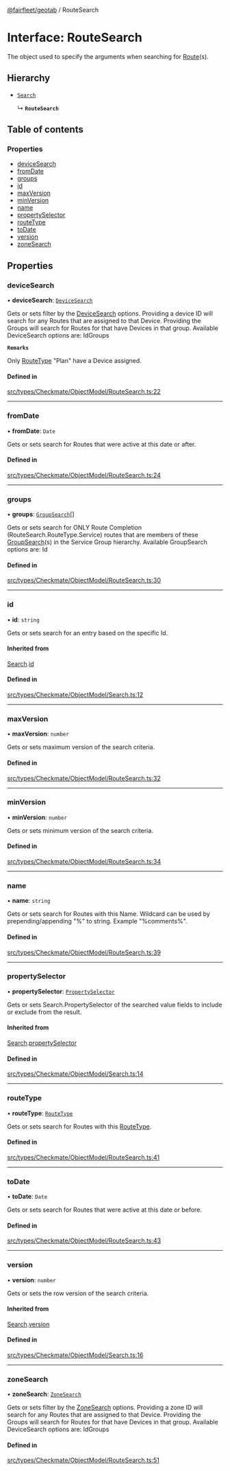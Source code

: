 [@fairfleet/geotab](../README.md) / RouteSearch

# Interface: RouteSearch

The object used to specify the arguments when searching for [Route](Route.md)(s).

## Hierarchy

- [`Search`](Search.md)

  ↳ **`RouteSearch`**

## Table of contents

### Properties

- [deviceSearch](RouteSearch.md#devicesearch)
- [fromDate](RouteSearch.md#fromdate)
- [groups](RouteSearch.md#groups)
- [id](RouteSearch.md#id)
- [maxVersion](RouteSearch.md#maxversion)
- [minVersion](RouteSearch.md#minversion)
- [name](RouteSearch.md#name)
- [propertySelector](RouteSearch.md#propertyselector)
- [routeType](RouteSearch.md#routetype)
- [toDate](RouteSearch.md#todate)
- [version](RouteSearch.md#version)
- [zoneSearch](RouteSearch.md#zonesearch)

## Properties

### deviceSearch

• **deviceSearch**: [`DeviceSearch`](DeviceSearch.md)

Gets or sets filter by the [DeviceSearch](DeviceSearch.md) options. Providing a device ID will
 search for any Routes that are assigned to that Device.
 Providing the Groups will search for Routes for that have Devices in that group.
 Available DeviceSearch options are:
 <list><item><description>Id</description></item><item><description>Groups</description></item></list>

**`Remarks`**

Only [RouteType](../README.md#routetype) "Plan" have a Device assigned.

#### Defined in

[src/types/Checkmate/ObjectModel/RouteSearch.ts:22](https://github.com/fairfleet/geotab/blob/b682f10/src/types/Checkmate/ObjectModel/RouteSearch.ts#L22)

___

### fromDate

• **fromDate**: `Date`

Gets or sets search for Routes that were active at this date or after.

#### Defined in

[src/types/Checkmate/ObjectModel/RouteSearch.ts:24](https://github.com/fairfleet/geotab/blob/b682f10/src/types/Checkmate/ObjectModel/RouteSearch.ts#L24)

___

### groups

• **groups**: [`GroupSearch`](GroupSearch.md)[]

Gets or sets search for ONLY Route Completion (RouteSearch.RouteType.Service) routes that are members of these [GroupSearch](GroupSearch.md)(s) in the Service Group hierarchy.
 Available GroupSearch options are:
 <list><item><description>Id</description></item></list>

#### Defined in

[src/types/Checkmate/ObjectModel/RouteSearch.ts:30](https://github.com/fairfleet/geotab/blob/b682f10/src/types/Checkmate/ObjectModel/RouteSearch.ts#L30)

___

### id

• **id**: `string`

Gets or sets search for an entry based on the specific Id.

#### Inherited from

[Search](Search.md).[id](Search.md#id)

#### Defined in

[src/types/Checkmate/ObjectModel/Search.ts:12](https://github.com/fairfleet/geotab/blob/b682f10/src/types/Checkmate/ObjectModel/Search.ts#L12)

___

### maxVersion

• **maxVersion**: `number`

Gets or sets maximum version of the search criteria.

#### Defined in

[src/types/Checkmate/ObjectModel/RouteSearch.ts:32](https://github.com/fairfleet/geotab/blob/b682f10/src/types/Checkmate/ObjectModel/RouteSearch.ts#L32)

___

### minVersion

• **minVersion**: `number`

Gets or sets minimum version of the search criteria.

#### Defined in

[src/types/Checkmate/ObjectModel/RouteSearch.ts:34](https://github.com/fairfleet/geotab/blob/b682f10/src/types/Checkmate/ObjectModel/RouteSearch.ts#L34)

___

### name

• **name**: `string`

Gets or sets search for Routes with this Name. Wildcard can be used by prepending/appending "%" to string. Example
 "%comments%".

#### Defined in

[src/types/Checkmate/ObjectModel/RouteSearch.ts:39](https://github.com/fairfleet/geotab/blob/b682f10/src/types/Checkmate/ObjectModel/RouteSearch.ts#L39)

___

### propertySelector

• **propertySelector**: [`PropertySelector`](PropertySelector.md)

Gets or sets Search.PropertySelector of the searched value fields to include or exclude from the result.

#### Inherited from

[Search](Search.md).[propertySelector](Search.md#propertyselector)

#### Defined in

[src/types/Checkmate/ObjectModel/Search.ts:14](https://github.com/fairfleet/geotab/blob/b682f10/src/types/Checkmate/ObjectModel/Search.ts#L14)

___

### routeType

• **routeType**: [`RouteType`](../README.md#routetype)

Gets or sets search for Routes with this [RouteType](../README.md#routetype).

#### Defined in

[src/types/Checkmate/ObjectModel/RouteSearch.ts:41](https://github.com/fairfleet/geotab/blob/b682f10/src/types/Checkmate/ObjectModel/RouteSearch.ts#L41)

___

### toDate

• **toDate**: `Date`

Gets or sets search for Routes that were active at this date or before.

#### Defined in

[src/types/Checkmate/ObjectModel/RouteSearch.ts:43](https://github.com/fairfleet/geotab/blob/b682f10/src/types/Checkmate/ObjectModel/RouteSearch.ts#L43)

___

### version

• **version**: `number`

Gets or sets the row version of the search criteria.

#### Inherited from

[Search](Search.md).[version](Search.md#version)

#### Defined in

[src/types/Checkmate/ObjectModel/Search.ts:16](https://github.com/fairfleet/geotab/blob/b682f10/src/types/Checkmate/ObjectModel/Search.ts#L16)

___

### zoneSearch

• **zoneSearch**: [`ZoneSearch`](ZoneSearch.md)

Gets or sets filter by the [ZoneSearch](ZoneSearch.md) options. Providing a zone ID will
 search for any Routes that are assigned to that Device.
 Providing the Groups will search for Routes for that have Devices in that group.
 Available DeviceSearch options are:
 <list><item><description>Id</description></item><item><description>Groups</description></item></list>

#### Defined in

[src/types/Checkmate/ObjectModel/RouteSearch.ts:51](https://github.com/fairfleet/geotab/blob/b682f10/src/types/Checkmate/ObjectModel/RouteSearch.ts#L51)
